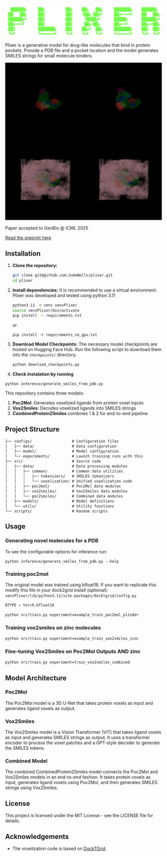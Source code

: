 ![Plixer Logo](data/PLIXER.png)


Plixer is a generative model for drug-like molecules that bind in protein pockets.
Provide a PDB file and a pocket location and the model generates SMILES strings for small molecule binders.

![Demo Gif](data/6pj3.gif)

Paper accepted to GenBio @ ICML 2025

[Read the preprint here](plixer_ICML_GenBio_2025_version.pdf)

## Installation

1.  **Clone the repository:**
    ```bash
    git clone git@github.com:JudeWells/plixer.git
    cd plixer
    ```

2.  **Install dependencies:**
    It is recommended to use a virtual environment. Plixer was developed and tested using python 3.11 
    ```bash
    python3.11 -m venv venvPlixer
    source venvPlixer/bin/activate
    pip install -r requirements.txt
    ```
    or
    ```
    pip install -r requirements_no_gpu.txt
    ```

3.  **Download Model Checkpoints:**
    The necessary model checkpoints are hosted on Hugging Face Hub. Run the following script to download them into the `checkpoints/` directory.
    ```bash
    python download_checkpoints.py
    ```

4. **Check instalation by running**
```
python inference/generate_smiles_from_pdb.py
```

This repository contains three models:

1. **Poc2Mol**: Generates voxelized ligands from protein voxel inputs
2. **Vox2Smiles**: Decodes voxelized ligands into SMILES strings
3. **CombinedProtein2Smiles** combines 1 & 2 for end-to-end pipeline

## Project Structure

```
├── configs/                  # Configuration files
│   ├── data/                 # Data configuration
│   ├── model/                # Model configuration
│   └── experiments/          # Launch training runs with this
├── src/                      # Source code
│   ├── data/                 # Data processing modules
│   │   ├── common/           # Common data utilities
│   │   │   ├── tokenizers/   # SMILES tokenizers
│   │   │   └── voxelization/ # Unified voxelization code
│   │   ├── poc2mol/          # Poc2Mol data modules
│   │   ├── vox2smiles/       # Vox2Smiles data modules
│   │   └── poc2smiles/       # Combined data modules
│   ├── models/               # Model definitions
│   └── utils/                # Utility functions
└── scripts/                  # Random scripts
```


## Usage

### Generating novel molecules for a PDB

To see the configurable options for inference run:
```
python inference/generate_smiles_from_pdb.py --help
```

### Training poc2mol
The original model was trained using bfloat16.
If you want to replicate this modify this file in your dock2grid install (optional):
`venvPlixer/lib/python3.11/site-packages/docktgrid/config.py`
```python
DTYPE = torch.bfloat16
```
```bash
python src/train.py experiment=example_train_poc2mol_plinder
```

### Training vox2smiles on zinc molecules

```bash
python src/train.py experiment=example_train_vox2smiles_zinc

```

### Fine-tuning Vox2Smiles on Poc2Mol Outputs AND zinc

```bash
python src/train.py experiment=train_vox2smiles_combined
```

## Model Architecture

### Poc2Mol

The Poc2Mol model is a 3D U-Net that takes protein voxels as input and generates ligand voxels as output.

### Vox2Smiles

The Vox2Smiles model is a Vision Transformer (ViT) that takes ligand voxels as input and generates SMILES strings as output. It uses a transformer encoder to process the voxel patches and a GPT-style decoder to generate the SMILES tokens.

### Combined Model

The combined CombinedProtein2Smiles model connects the Poc2Mol and Vox2Smiles models in an end-to-end fashion. It takes protein voxels as input, generates ligand voxels using Poc2Mol, and then generates SMILES strings using Vox2Smiles.

## License

This project is licensed under the MIT License - see the LICENSE file for details.

## Acknowledgements

- The voxelization code is based on [DockTGrid](https://github.com/example/docktgrid). 